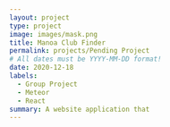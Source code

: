 ```yaml
---
layout: project
type: project
image: images/mask.png
title: Manoa Club Finder
permalink: projects/Pending Project
# All dates must be YYYY-MM-DD format!
date: 2020-12-18
labels:
  - Group Project
  - Meteor
  - React
summary: A website application that 
---
```

